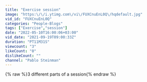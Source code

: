 ```yaml
---
title: "Exercise session"
image: "https:\/\/i.ytimg.com\/vi\/FUXCnuEnL0Q\/hqdefault.jpg"
vid_id: "FUXCnuEnL0Q"
categories: "People-Blogs"
tags: ["Exercise","session"]
date: "2022-05-10T16:00:06+03:00"
vid_date: "2021-09-19T09:00:33Z"
duration: "PT11M31S"
viewcount: "3"
likeCount: "0"
dislikeCount: ""
channel: "Pablo Steinman"
---
```

{% raw %}3 different parts of a session{% endraw %}

